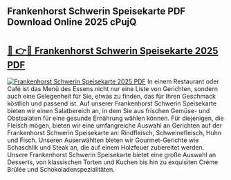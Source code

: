 ## Frankenhorst Schwerin Speisekarte PDF Download Online 2025 cPujQ

# <h2><a href="http://gc6ulq.nevu.top/?p=Frankenhorst+Schwerin+Speisekarte">🔗 👉🔴 Frankenhorst Schwerin Speisekarte 2025 PDF</a></h2>

[![Frankenhorst Schwerin Speisekarte 2025 PDF](https://i.imgur.com/dBaPXMq.png)](http://gc6ulq.nevu.top/?p=Frankenhorst+Schwerin+Speisekarte)
In einem Restaurant oder Café ist das Menü des Essens nicht nur eine Liste von Gerichten, sondern auch eine Gelegenheit für Sie, etwas zu finden, das für Ihren Geschmack köstlich und passend ist. Auf unserer Frankenhorst Schwerin Speisekarte bieten wir einen Salatbereich an, in dem Sie aus frischen Gemüse- und Obstsalaten für eine gesunde Ernährung wählen können. Für diejenigen, die Fleisch mögen, bieten wir eine umfangreiche Auswahl an Gerichten auf der Frankenhorst Schwerin Speisekarte an: Rindfleisch, Schweinefleisch, Huhn und Fisch. Unseren Auserwählten bieten wir Gourmet-Gerichte wie Schaschlik und Steak an, die auf einem Holzfeuer zubereitet werden. Unsere Frankenhorst Schwerin Speisekarte bietet eine große Auswahl an Desserts, von klassischen Torten und Kuchen bis hin zu exquisiten Crème Brûlée und Schokoladenspezialitäten.
